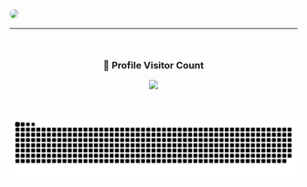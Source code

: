 <a href="https://github.com/zxprimez">
<img style="border-radius: 10px;" src="https://cdn.discordapp.com/attachments/916671271390040104/1137610546569556038/localhost_8080_post_titlegithub.png">
</a>

<hr />
<br>
  
<div align=center>
  <h3><b>📍 Profile Visitor Count</b></h3>
</div>
    
<!-- retro visitor counter -->  
<p align="center" >   
  <img src="https://profile-counter.glitch.me/zXPrImEz/count.svg" />  
</p>
   
  
  
  
  
  
  
  
  
  
  
  
  
  <br>
  <p align="center">
  <img src="https://github.com/DHANOLA/DHANOLA/raw/output/github-contribution-grid-snake.svg" alt="snake"></center>
</p>
